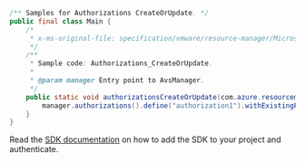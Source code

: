 ```java
/** Samples for Authorizations CreateOrUpdate. */
public final class Main {
    /*
     * x-ms-original-file: specification/vmware/resource-manager/Microsoft.AVS/stable/2021-12-01/examples/Authorizations_CreateOrUpdate.json
     */
    /**
     * Sample code: Authorizations_CreateOrUpdate.
     *
     * @param manager Entry point to AvsManager.
     */
    public static void authorizationsCreateOrUpdate(com.azure.resourcemanager.avs.AvsManager manager) {
        manager.authorizations().define("authorization1").withExistingPrivateCloud("group1", "cloud1").create();
    }
}
```

Read the [SDK documentation](https://github.com/Azure/azure-sdk-for-java/blob/azure-resourcemanager-avs_1.0.0-beta.3/sdk/avs/azure-resourcemanager-avs/README.md) on how to add the SDK to your project and authenticate.
